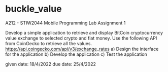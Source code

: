 # buckle_value

A212 - STIW2044 Mobile Programming
Lab Assignment 1 

Develop a simple application to retrieve and display BitCoin cryptocurrency value exchange to selected crypto and fiat money. Use the following API from CoinGecko to retrieve all the values. https://api.coingecko.com/api/v3/exchange_rates
a)	Design the interface for the application
b)	Develop the application
c)	Test the application

given date: 18/4/2022
due date: 25/4/2022
